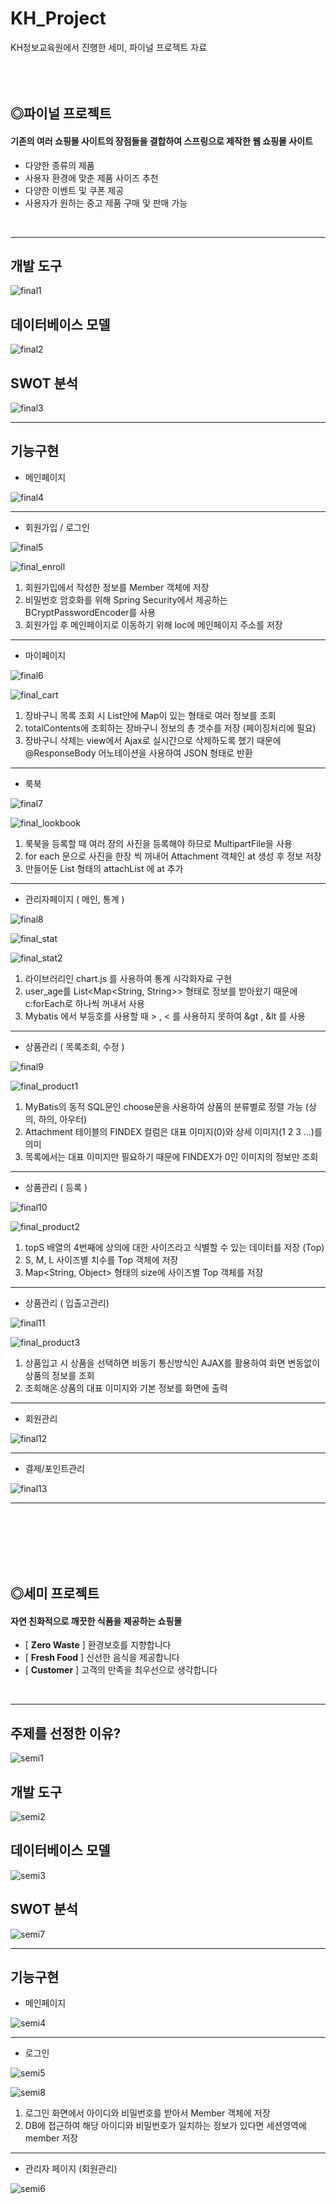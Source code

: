 # KH_Project
KH정보교육원에서 진행한 세미, 파이널 프로젝트 자료
<br/><br/><br/><br/>

## ◎파이널 프로젝트
#### 기존의 여러 쇼핑몰 사이트의 장점들을 결합하여 스프링으로 제작한 웹 쇼핑몰 사이트
- 다양한 종류의 제품
- 사용자 환경에 맞춘 제품 사이즈 추천
- 다양한 이벤트 및 쿠폰 제공
- 사용자가 원하는 중고 제품 구매 및 판매 가능

<br/>

***

## 개발 도구
![final1](https://user-images.githubusercontent.com/73204072/107943942-be35a700-6fd0-11eb-89bb-d4d42d28a6fe.jpg)

## 데이터베이스 모델
![final2](https://user-images.githubusercontent.com/73204072/107944051-ec1aeb80-6fd0-11eb-82b0-f4f0a7ec440c.jpg)

## SWOT 분석
![final3](https://user-images.githubusercontent.com/73204072/107944114-02c14280-6fd1-11eb-8576-8dfc64107e6f.jpg)

***

## 기능구현
- 메인페이지

![final4](https://user-images.githubusercontent.com/73204072/108020966-e7057d00-7060-11eb-8681-6aaf22991263.gif)

---

- 회원가입 / 로그인

![final5](https://user-images.githubusercontent.com/73204072/108029870-964a5000-7071-11eb-9740-a460be59932f.gif)

![final_enroll](https://user-images.githubusercontent.com/73204072/109637989-d1c83c80-7b90-11eb-8fcf-ff3052a73c86.png)

1. 회원가입에서 작성한 정보를 Member 객체에 저장
2. 비밀번호 암호화를 위해 Spring Security에서 제공하는 BCryptPasswordEncoder를 사용
3. 회원가입 후 메인페이지로 이동하기 위해 loc에 메인페이지 주소를 저장
---

- 마이페이지

![final6](https://user-images.githubusercontent.com/73204072/108159446-69a63f00-712a-11eb-8671-a93af455bcc6.gif)

![final_cart](https://user-images.githubusercontent.com/73204072/109638932-eeb13f80-7b91-11eb-9a41-988056aee4ee.png)

1. 장바구니 목록 조회 시 List안에 Map이 있는 형태로 여러 정보를 조회
2. totalContents에 조회하는 장바구니 정보의 총 갯수를 저장 (페이징처리에 필요)
3. 장바구니 삭제는 view에서 Ajax로 실시간으로 삭제하도록 했기 때문에 @ResponseBody 어노테이션을 사용하여 JSON 형태로 반환

---

- 룩북

![final7](https://user-images.githubusercontent.com/73204072/108160631-c73b8b00-712c-11eb-9dd0-73d98699416f.gif)

![final_lookbook](https://user-images.githubusercontent.com/73204072/109770649-29bd7c80-7c3f-11eb-9053-5961f0d2fc60.png)

1. 룩북을 등록할 때 여러 장의 사진을 등록해야 하므로 MultipartFile을 사용
2. for each 문으로 사진을 한장 씩 꺼내어 Attachment 객체인 at 생성 후 정보 저장
3. 만들어둔 List<Attachment> 형태의 attachList 에 at 추가

---

- 관리자페이지 ( 메인, 통계 )

![final8](https://user-images.githubusercontent.com/73204072/108161072-9d369880-712d-11eb-9edc-ec4c6acdcdee.gif)

![final_stat](https://user-images.githubusercontent.com/73204072/109771126-ce3fbe80-7c3f-11eb-8cd1-9466adc1fc1f.png)

![final_stat2](https://user-images.githubusercontent.com/73204072/109772557-786c1600-7c41-11eb-9d61-2a50733af4f3.png)

1. 라이브러리인 chart.js 를 사용하여 통계 시각화자료 구현
2. user_age를 List<Map<String, String>> 형태로 정보를 받아왔기 때문에 c:forEach로 하나씩 꺼내서 사용
3. Mybatis 에서 부등호를 사용할 때 > , < 를 사용하지 못하여 &gt , &lt 를 사용

---

- 상품관리 ( 목록조회, 수정 )

![final9](https://user-images.githubusercontent.com/73204072/108163583-a5450700-7132-11eb-8b7b-bb806d8988b1.gif)

![final_product1](https://user-images.githubusercontent.com/73204072/110592548-c80c8d80-81bd-11eb-9082-89d2b5afa188.png)

1. MyBatis의 동적 SQL문인 choose문을 사용하여 상품의 분류별로 정렬 가능 (상의, 하의, 아우터)
2. Attachment 테이블의 FINDEX 컬럼은 대표 이미지(0)와 상세 이미지(1 2 3 ...)를 의미
3. 목록에서는 대표 이미지만 필요하기 때문에 FINDEX가 0인 이미지의 정보만 조회

---

- 상품관리 ( 등록 )

![final10](https://user-images.githubusercontent.com/73204072/108164001-564ba180-7133-11eb-81b4-662a1932edd8.gif)

![final_product2](https://user-images.githubusercontent.com/73204072/110595958-0a37ce00-81c2-11eb-8283-605f9edcf99b.png)

1. topS 배열의 4번째에 상의에 대한 사이즈라고 식별할 수 있는 데이터를 저장 (Top)
2. S, M, L 사이즈별 치수를 Top 객체에 저장
3. Map<String, Object> 형태의 size에 사이즈별 Top 객체를 저장

---

- 상품관리 ( 입출고관리)

![final11](https://user-images.githubusercontent.com/73204072/108164319-e25dc900-7133-11eb-8982-cd41136c4642.gif)

![final_product3](https://user-images.githubusercontent.com/73204072/110598333-f8a3f580-81c4-11eb-8f8f-514c8484d627.png)

1. 상품입고 시 상품을 선택하면 비동기 통신방식인 AJAX를 활용하여 화면 변동없이 상품의 정보를 조회
2. 조회해온 상품의 대표 이미지와 기본 정보를 화면에 출력

---

- 회원관리

![final12](https://user-images.githubusercontent.com/73204072/108164939-11c10580-7135-11eb-8776-0dac8171f539.gif)

---

- 결제/포인트관리

![final13](https://user-images.githubusercontent.com/73204072/108165266-9d3a9680-7135-11eb-87c4-904f83280947.gif)

---

<br/><br/><br/><br/><br/>

## ◎세미 프로젝트
#### 자연 친화적으로 깨끗한 식품을 제공하는 쇼핑몰
- [ **Zero Waste** ] 환경보호를 지향합니다
- [ **Fresh Food** ] 신선한 음식을 제공합니다
- [ **Customer** ] 고객의 만족을 최우선으로 생각합니다

<br/>

***
## 주제를 선정한 이유?
![semi1](https://user-images.githubusercontent.com/73204072/107927817-d7335d80-6fba-11eb-9f9d-f50a072a78b3.jpg)

## 개발 도구
![semi2](https://user-images.githubusercontent.com/73204072/107928328-82dcad80-6fbb-11eb-8d21-1c20989718c3.jpg)

## 데이터베이스 모델
![semi3](https://user-images.githubusercontent.com/73204072/107928694-00a0b900-6fbc-11eb-8c92-3982d94e3e62.jpg)

## SWOT 분석
![semi7](https://user-images.githubusercontent.com/73204072/107942985-5af74500-6fcf-11eb-9f4a-d4f3b4cf572a.jpg)
***

## 기능구현
- 메인페이지

![semi4](https://user-images.githubusercontent.com/73204072/107935312-917b9280-6fc4-11eb-93ac-46648c6c5c7f.gif)

---

- 로그인

![semi5](https://user-images.githubusercontent.com/73204072/107935143-57aa8c00-6fc4-11eb-8b98-23f3f31a8172.gif)

![semi8](https://user-images.githubusercontent.com/73204072/110902453-43e71100-8349-11eb-9ba0-e212027239f3.png)

1. 로그인 화면에서 아이디와 비밀번호를 받아서 Member 객체에 저장
2. DB에 접근하여 해당 아이디와 비밀번호가 일치하는 정보가 있다면 세션영역에 member 저장

---

- 관리자 페이지 (회원관리)

![semi6](https://user-images.githubusercontent.com/73204072/107942458-9e9d7f00-6fce-11eb-9ba6-1a79dcaec6fe.gif)
